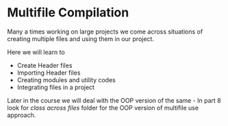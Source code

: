 # Multifile Compilation

Many a times working on large projects we come across situations of creating multiple files and using them in our project.

Here we will learn to 
- Create Header files
- Importing Header files
- Creating modules and utility codes
- Integrating files in a project

Later in the course we will deal with the OOP version of the same - In part 8 look for *class across files* folder for the OOP version of multifile use approach.
